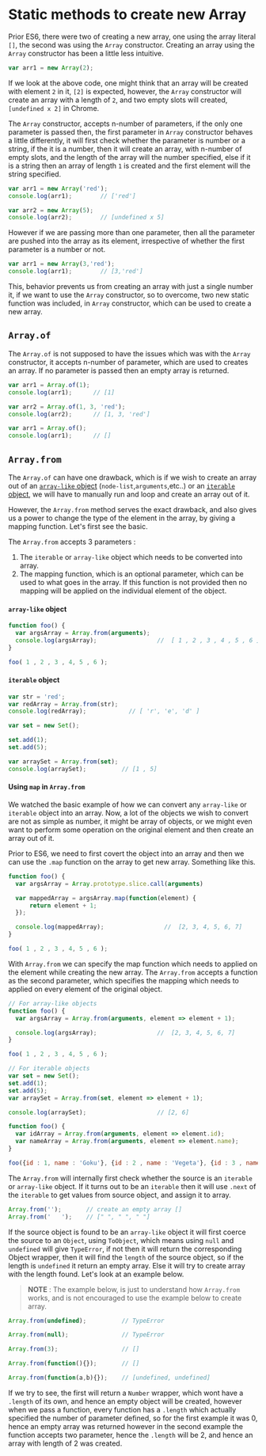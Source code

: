 # Static methods to create new Array

Prior ES6, there were two of creating a new array, one using the array literal `[]`, the second was using the `Array` constructor. Creating an array using the `Array` constructor has been a little less intuitive.

````javascript
var arr1 = new Array(2);
````

If we look at the above code, one might think that an array will be created with element `2` in it, `[2]` is expected, however, the `Array` constructor will create an array with a length of `2`, and two empty slots will created, `[undefined x 2]` in Chrome.

The `Array` constructor, accepts n-number of parameters, if the only one parameter is passed then, the first parameter in `Array` constructor behaves a little differently, it will first check whether the parameter is number or a string, if the  it is a number, then it will create an array, with n-number of empty slots, and the length of the array will the number specified, else if it is a string then an array of length `1` is created and the first element will the string specified.

````javascript
var arr1 = new Array('red');
console.log(arr1);        // ['red']

var arr2 = new Array(5);
console.log(arr2);        // [undefined x 5]
````

However if we are passing more than one parameter, then all the parameter are pushed into the array as its element, irrespective of whether the first parameter is a number or not.

````javascript
var arr1 = new Array(3,'red');
console.log(arr1);        // [3,'red']
````

This, behavior prevents us from creating an array with just a single number it, if we want to use the `Array` constructor, so to overcome, two new static function was included, in `Array` constructor, which can be used to create a new array.

## `Array.of`

The `Array.of` is not supposed to have the issues which was with the `Array` constructor, it accepts n-number of parameter, which are used to creates an array. If no parameter is passed then an empty array is returned.

````javascript
var arr1 = Array.of(1);
console.log(arr1);      // [1]

var arr2 = Array.of(1, 3, 'red');
console.log(arr2);      // [1, 3, 'red']

var arr1 = Array.of();
console.log(arr1);      // []
````

## `Array.from`

The `Array.of` can have one drawback, which is if we wish to create an array out of an [`array-like` object](http://www.2ality.com/2013/05/quirk-array-like-objects.html) (`node-list`,`arguments`,etc..) or an [`iterable` object](https://developer.mozilla.org/en-US/docs/Web/JavaScript/Reference/Iteration_protocols#Builtin_iterables), we will have to manually run and loop and create an array out of it.

However, the `Array.from` method serves the exact drawback, and also gives us a power to change the type of the element in the array, by giving a mapping function. Let's first see the basic.

The `Array.from` accepts 3 parameters :
1. The `iterable` or `array-like` object which needs to be converted into array.
2. The mapping function, which is an optional parameter, which can be used to what goes in the array. If this function is not provided then no mapping will be applied on the individual element of the object.


#### `array-like` object
````javascript
function foo() {
  var argsArray = Array.from(arguments);
  console.log(argsArray);                 //  [ 1 , 2 , 3 , 4 , 5 , 6 ]
}

foo( 1 , 2 , 3 , 4, 5 , 6 );
````

#### `iterable` object

````javascript
var str = 'red';
var redArray = Array.from(str);
console.log(redArray);            // [ 'r', 'e', 'd' ]

var set = new Set();

set.add(1);
set.add(5);

var arraySet = Array.from(set);
console.log(arraySet);          // [1 , 5]
````

#### Using `map` in `Array.from`

We watched the basic example of how we can convert any `array-like` or `iterable` object into an array. Now, a lot of the objects we wish to convert are not as simple as number, it might be array of objects, or we might even want to perform some operation on the original element and then create an array out of it.

Prior to ES6, we need to first covert the object into an array and then we can use the `.map` function on the array to get new array. Something like this.

````javascript
function foo() {
  var argsArray = Array.prototype.slice.call(arguments)

  var mappedArray = argsArray.map(function(element) {
      return element + 1;
  });

  console.log(mappedArray);                 //  [2, 3, 4, 5, 6, 7]
}

foo( 1 , 2 , 3 , 4, 5 , 6 );
````

With `Array.from` we can specify the map function which needs to applied on the element while creating the new array. The `Array.from` accepts a function as the second parameter, which specifies the mapping which needs to applied on every element of the original object.

````javascript
// For array-like objects
function foo() {
  var argsArray = Array.from(arguments, element => element + 1);

  console.log(argsArray);                 //  [2, 3, 4, 5, 6, 7]
}

foo( 1 , 2 , 3 , 4, 5 , 6 );

// For iterable objects
var set = new Set();
set.add(1);
set.add(5);
var arraySet = Array.from(set, element => element + 1);

console.log(arraySet);                    // [2, 6]
````

````javascript
function foo() {
  var idArray = Array.from(arguments, element => element.id);           // [1, 2, 3]
  var nameArray = Array.from(arguments, element => element.name);       // ['Goku', 'Vegeta', 'Picolo']
}

foo({id : 1, name : 'Goku'}, {id : 2 , name : 'Vegeta'}, {id : 3 , name : 'Picolo'});
````

The `Array.from` will internally first check whether the source is an `iterable` or `array-like` object. If it turns out to be an `iterable` then it will use `.next` of the `iterable` to get values from source object, and assign it to array.

````javascript
Array.from('');       // create an empty array []
Array.from('   ');    // [" ", " ", " "]
````

If the source object is found to be an `array-like` object it will first coerce the source to an `Object`, using `ToObject`, which means using `null` and `undefined` will give `TypeError`, if not then it will return the corresponding Object wrapper, then it will find the `length` of the source object, so if the length is `undefined` it return an empty array. Else it will try to create array with the length found. Let's look at an example below.

> __NOTE__ : The example below, is just to understand how `Array.from` works, and is not encouraged to use the example below to create array.

````javascript
Array.from(undefined);          // TypeError

Array.from(null);               // TypeError

Array.from(3);                  // []

Array.from(function(){});       // []

Array.from(function(a,b){});    // [undefined, undefined]
````

If we try to see, the first will return a `Number` wrapper, which wont have a `.length` of its own, and hence an empty object will be created, however when we pass a function, every function has a `.length` which actually specified the number of parameter defined, so for the first example it was 0, hence an empty array was returned however in the second example the function accepts two parameter, hence the `.length` will be 2, and hence an array with length of 2 was created.

